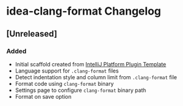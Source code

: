 <!-- Keep a Changelog guide -> https://keepachangelog.com -->

# idea-clang-format Changelog

## [Unreleased]

### Added
- Initial scaffold created from [IntelliJ Platform Plugin Template](https://github.com/JetBrains/intellij-platform-plugin-template)
- Language support for `.clang-format` files
- Detect indentation style and column limit from `.clang-format` file
- Format code using `clang-format` binary
- Settings page to configure `clang-format` binary path
- Format on save option
